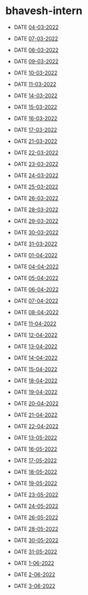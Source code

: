# bhavesh-intern

- DATE [04-03-2022](https://github.com/sp18-interns/bhavesh-intern/tree/main/4th%20march%202022)

- DATE [07-03-2022](https://github.com/sp18-interns/bhavesh-intern/tree/main/7th%20march%202022)

- DATE [08-03-2022](https://github.com/sp18-interns/bhavesh-intern/tree/main/8th%20march%202022)

- DATE [09-03-2022](https://github.com/sp18-interns/bhavesh-intern/tree/main/9th%20march%202022)

- DATE [10-03-2022](https://github.com/sp18-interns/bhavesh-intern/tree/main/10th%20march%202022)

- DATE [11-03-2022](https://github.com/sp18-interns/bhavesh-intern/tree/main/11th%20march%202022)

- DATE [14-03-2022](https://github.com/sp18-interns/bhavesh-intern/tree/main/14th%20march%202022)

- DATE [15-03-2022](https://github.com/sp18-interns/bhavesh-intern/tree/main/15th%20march%202022)

- DATE [16-03-2022](https://github.com/sp18-interns/bhavesh-intern/tree/main/16th%20march%202022)

- DATE [17-03-2022](https://github.com/sp18-interns/bhavesh-intern/tree/main/17th%20march%202022)

- DATE [21-03-2022](https://github.com/sp18-interns/bhavesh-intern/tree/main/21st%20march%202022)

- DATE [22-03-2022](https://github.com/sp18-interns/bhavesh-intern/tree/main/22nd%20march%202022)

- DATE [23-03-2022](https://github.com/sp18-interns/bhavesh-intern/tree/main/23rd%20march%202022)

- DATE [24-03-2022](https://github.com/sp18-interns/bhavesh-intern/tree/main/24th%20march%202022)

- DATE [25-03-2022](https://github.com/sp18-interns/bhavesh-intern/tree/main/25th%20march%202022)

- DATE [26-03-2022](https://github.com/sp18-interns/bhavesh-intern/tree/main/26th%20march%202022)

- DATE [28-03-2022](https://github.com/sp18-interns/bhavesh-intern/tree/main/28th%20march%202022)

- DATE [29-03-2022](https://github.com/sp18-interns/bhavesh-intern/tree/main/29th%20march%202022)

- DATE [30-03-2022](https://github.com/sp18-interns/bhavesh-intern/tree/main/30th%20march%202022)

- DATE [31-03-2022](https://github.com/sp18-interns/bhavesh-intern/tree/main/31th%20march%202022)

- DATE [01-04-2022](https://github.com/sp18-interns/bhavesh-intern/tree/main/1st%20april%202022)

- DATE [04-04-2022](https://github.com/sp18-interns/bhavesh-intern/tree/main/4th%20april%202022)

- DATE [05-04-2022](https://github.com/sp18-interns/bhavesh-intern/tree/main/5th%20april%202022)

- DATE [06-04-2022](https://github.com/sp18-interns/bhavesh-intern/tree/main/6th%20april%202022)

- DATE [07-04-2022](https://github.com/sp18-interns/bhavesh-intern/tree/main/7th%20april%202022)

- DATE [08-04-2022](https://github.com/sp18-interns/bhavesh-intern/tree/main/8th%20april%202022)

- DATE [11-04-2022](https://github.com/sp18-interns/bhavesh-intern/tree/main/11th%20april%202022)

- DATE [12-04-2022](https://github.com/sp18-interns/bhavesh-intern/tree/main/12th%20april%202022)

- DATE [13-04-2022](https://github.com/sp18-interns/bhavesh-intern/tree/main/13th%20april%202022)

- DATE [14-04-2022](https://github.com/sp18-interns/bhavesh-intern/tree/main/14th%20april%202022)

- DATE [15-04-2022](https://github.com/sp18-interns/bhavesh-intern/tree/main/15th%20april%202022)

- DATE [18-04-2022](https://github.com/sp18-interns/bhavesh-intern/tree/main/18th%20april%202022)

- DATE [19-04-2022](https://github.com/sp18-interns/bhavesh-intern/tree/main/19th%20april%202022)

- DATE [20-04-2022](https://github.com/sp18-interns/bhavesh-intern/tree/main/20th%20april%202022)

- DATE [21-04-2022](https://github.com/sp18-interns/bhavesh-intern/tree/main/21st%20april%202022)

- DATE [22-04-2022](https://github.com/sp18-interns/bhavesh-intern/tree/main/22nd%20april%202022)

- DATE [13-05-2022](https://github.com/sp18-interns/bhavesh-intern/tree/main/13%20may%202022
)

- DATE [16-05-2022](https://github.com/sp18-interns/bhavesh-intern/tree/main/16%20may%202022)

- DATE [17-05-2022](https://github.com/sp18-interns/bhavesh-intern/tree/main/17%20may%202022)

- DATE [18-05-2022](https://github.com/sp18-interns/bhavesh-intern/tree/main/18%20may%202022)

- DATE [19-05-2022](https://github.com/sp18-interns/bhavesh-intern/tree/main/19%20may%202022)

- DATE [23-05-2022](https://github.com/sp18-interns/bhavesh-intern/tree/main/23%20may%202022)

- DATE [24-05-2022](https://github.com/sp18-interns/bhavesh-intern/tree/main/24%20may%202022)

- DATE [26-05-2022](https://github.com/sp18-interns/bhavesh-intern/tree/main/26%20may%202022)

- DATE [28-05-2022](https://github.com/sp18-interns/bhavesh-intern/tree/main/28%20may%202022)

- DATE [30-05-2022](https://github.com/sp18-interns/bhavesh-intern/tree/main/30%20%may%202022)

- DATE [31-05-2022](https://github.com/sp18-interns/bhavesh-intern/tree/main/31%20may%202022)

- DATE [1-06-2022](https://github.com/sp18-interns/bhavesh-intern/tree/main/1%20may%202022)

- DATE [2-06-2022](https://github.com/sp18-interns/bhavesh-intern/tree/main/2%20june%202022)

- DATE [3-06-2022](https://github.com/sp18-interns/bhavesh-intern/tree/main/3%20june%202022)